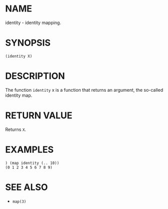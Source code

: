 # NAME
identity - identity mapping.

# SYNOPSIS

    (identity X)

# DESCRIPTION
The function `identity` x is a function that returns an argument, the so-called identity map.

# RETURN VALUE
Returns `X`.

# EXAMPLES

    ) (map identity (.. 10))
    (0 1 2 3 4 5 6 7 8 9)

# SEE ALSO
- `map(3)`
